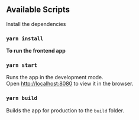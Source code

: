 ## Available Scripts


Install the dependencies
### `yarn install`

**To run the frontend app**

### `yarn start`

Runs the app in the development mode.<br>
Open [http://localhost:8080](http://localhost:8080) to view it in the browser.

### `yarn build`
Builds the app for production to the `build` folder.
